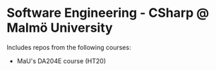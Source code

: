 # Software Engineering - CSharp @ Malmö University
Includes repos from the following courses:  
* MaU's DA204E course (HT20) 
